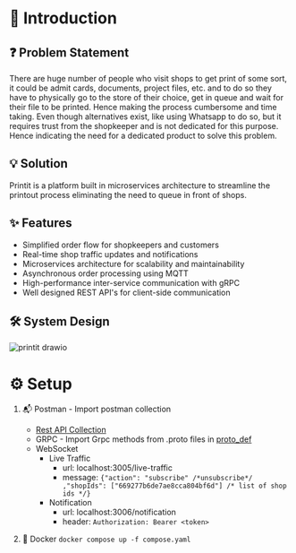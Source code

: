 # 📖 Introduction

## ❓ Problem Statement
There are huge number of people who visit shops to get print of some sort, it could be admit cards, documents, project files, etc. and
to do so they have to physically go to the store of their choice, get in queue and wait for their file to be printed. Hence making the process
cumbersome and time taking. Even though alternatives exist, like using Whatsapp to do so, but it requires trust from the shopkeeper and is not dedicated
for this purpose. Hence indicating the need for a dedicated product to solve this problem.


## 💡 Solution
Printit is a platform built in microservices architecture to streamline the printout process eliminating the need to queue in front of shops.


## ✨ Features
- Simplified order flow for shopkeepers and customers
- Real-time shop traffic updates and notifications
- Microservices architecture for scalability and maintainability
- Asynchronous order processing using MQTT
- High-performance inter-service communication with gRPC
- Well designed REST API's for client-side communication

## 🛠️ System Design

![printit drawio](https://github.com/AnuragProg/printit-microservices-monorepo/assets/95378716/5e010bf7-9c69-4269-a28d-a71046c90561)

# ⚙️  Setup

1. 📬 Postman - Import postman collection
    - [Rest API Collection](./postman/rest_collection.json)
    - GRPC - Import Grpc methods from .proto files in [proto_def](./proto_def)
    - WebSocket
        - Live Traffic
            - url: localhost:3005/live-traffic
            - message: ```{"action": "subscribe" /*unsubscribe*/ ,"shopIds": ["669277b6de7ae8cca804bf6d"] /* list of shop ids */}```
        - Notification
            - url: localhost:3006/notification
            - header: ```Authorization: Bearer <token>```

2. 🐳 Docker ```docker compose up -f compose.yaml```
